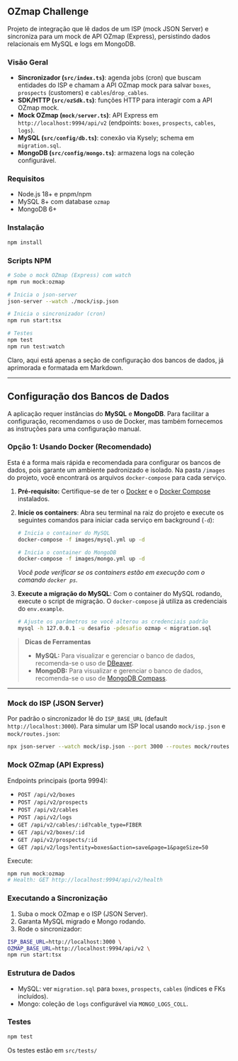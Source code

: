 ## OZmap Challenge

Projeto de integração que lê dados de um ISP (mock JSON Server) e sincroniza para um mock de API OZmap (Express), persistindo dados relacionais em MySQL e logs em MongoDB.

### Visão Geral
- **Sincronizador (`src/index.ts`)**: agenda jobs (cron) que buscam entidades do ISP e chamam a API OZmap mock para salvar `boxes`, `prospects` (customers) e `cables`/`drop_cables`.
- **SDK/HTTP (`src/ozSdk.ts`)**: funções HTTP para interagir com a API OZmap mock.
- **Mock OZmap (`mock/server.ts`)**: API Express em `http://localhost:9994/api/v2` (endpoints: `boxes`, `prospects`, `cables`, `logs`).
- **MySQL (`src/config/db.ts`)**: conexão via Kysely; schema em `migration.sql`.
- **MongoDB (`src/config/mongo.ts`)**: armazena logs na coleção configurável.

### Requisitos
- Node.js 18+ e pnpm/npm
- MySQL 8+ com database `ozmap`
- MongoDB 6+

### Instalação
```bash
npm install
```

### Scripts NPM
```bash
# Sobe o mock OZmap (Express) com watch
npm run mock:ozmap

# Inicia o json-server
json-server --watch ./mock/isp.json

# Inicia o sincronizador (cron)
npm run start:tsx

# Testes
npm test
npm run test:watch
```

Claro, aqui está apenas a seção de configuração dos bancos de dados, já aprimorada e formatada em Markdown.

-----

## Configuração dos Bancos de Dados

A aplicação requer instâncias do **MySQL** e **MongoDB**. Para facilitar a configuração, recomendamos o uso de Docker, mas também fornecemos as instruções para uma configuração manual.

### Opção 1: Usando Docker (Recomendado)

Esta é a forma mais rápida e recomendada para configurar os bancos de dados, pois garante um ambiente padronizado e isolado. Na pasta `/images` do projeto, você encontrará os arquivos `docker-compose` para cada serviço.

1.  **Pré-requisito:** Certifique-se de ter o [Docker](https://www.docker.com/get-started/) e o [Docker Compose](https://docs.docker.com/compose/install/) instalados.

2.  **Inicie os containers**:
    Abra seu terminal na raiz do projeto e execute os seguintes comandos para iniciar cada serviço em background (`-d`):

    ```bash
    # Inicia o container do MySQL
    docker-compose -f images/mysql.yml up -d

    # Inicia o container do MongoDB
    docker-compose -f images/mongo.yml up -d
    ```

    *Você pode verificar se os containers estão em execução com o comando `docker ps`.*

3.  **Execute a migração do MySQL**:
    Com o container do MySQL rodando, execute o script de migração. O `docker-compose` já utiliza as credenciais do `env.example`.

    ```bash
    # Ajuste os parâmetros se você alterou as credenciais padrão
    mysql -h 127.0.0.1 -u desafio -pdesafio ozmap < migration.sql
    ```

> **Dicas de Ferramentas**
>
>   - **MySQL:** Para visualizar e gerenciar o banco de dados, recomenda-se o uso de [DBeaver](https://dbeaver.io/).
>   - **MongoDB:** Para visualizar e gerenciar o banco de dados, recomenda-se o uso de [MongoDB Compass](https://www.mongodb.com/try/download/compass).

---

### Mock do ISP (JSON Server)
Por padrão o sincronizador lê do `ISP_BASE_URL` (default `http://localhost:3000`). Para simular um ISP local usando `mock/isp.json` e `mock/routes.json`:
```bash
npx json-server --watch mock/isp.json --port 3000 --routes mock/routes.json
```

### Mock OZmap (API Express)
Endpoints principais (porta 9994):
- `POST /api/v2/boxes`
- `POST /api/v2/prospects`
- `POST /api/v2/cables`
- `POST /api/v2/logs`
- `GET /api/v2/cables/:id?cable_type=FIBER`
- `GET /api/v2/boxes/:id`
- `GET /api/v2/prospects/:id`
- `GET /api/v2/logs?entity=boxes&action=save&page=1&pageSize=50`

Execute:
```bash
npm run mock:ozmap
# Health: GET http://localhost:9994/api/v2/health
```

### Executando a Sincronização
1) Suba o mock OZmap e o ISP (JSON Server).
2) Garanta MySQL migrado e Mongo rodando.
3) Rode o sincronizador:
```bash
ISP_BASE_URL=http://localhost:3000 \
OZMAP_BASE_URL=http://localhost:9994/api/v2 \
npm run start:tsx
```

### Estrutura de Dados
- MySQL: ver `migration.sql` para `boxes`, `prospects`, `cables` (índices e FKs incluídos).
- Mongo: coleção de `logs` configurável via `MONGO_LOGS_COLL`.

### Testes
```bash
npm test
```
Os testes estão em `src/tests/`